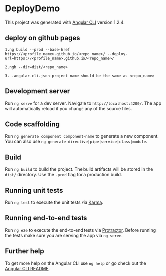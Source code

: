 # DeployDemo

This project was generated with [Angular CLI](https://github.com/angular/angular-cli) version 1.2.4.

## deploy on github pages

```text
1.ng build --prod --base-href https://<profile_name>.github.io/<repo_name>/ --deploy-url=https://<profile_name>.github.io/<repo_name>/

2.ngh --dir=dist/<repo_name>

3. .angular-cli.json project name should be the same as <repo_name>

```


## Development server

Run `ng serve` for a dev server. Navigate to `http://localhost:4200/`. The app will automatically reload if you change any of the source files.

## Code scaffolding

Run `ng generate component component-name` to generate a new component. You can also use `ng generate directive|pipe|service|class|module`.

## Build

Run `ng build` to build the project. The build artifacts will be stored in the `dist/` directory. Use the `-prod` flag for a production build.

## Running unit tests

Run `ng test` to execute the unit tests via [Karma](https://karma-runner.github.io).

## Running end-to-end tests

Run `ng e2e` to execute the end-to-end tests via [Protractor](http://www.protractortest.org/).
Before running the tests make sure you are serving the app via `ng serve`.

## Further help

To get more help on the Angular CLI use `ng help` or go check out the [Angular CLI README](https://github.com/angular/angular-cli/blob/master/README.md).
